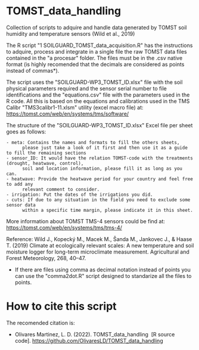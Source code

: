 # TOMST_data_handling
Collection of scripts to adquire and handle data generated by TOMST soil humidity and temperature sensors
(Wild et al., 2019)

The R script "1 SOILGUARD_TOMST_data_acquisition.R" has the instructions to adquire, process and integrate 
in a single file the raw TOMST data files contained in the "a procesar" folder. The files must be in the 
.csv native format (is highly recomended that the decimals are considered as points instead of commas*).

The script uses the "SOILGUARD-WP3_TOMST_ID.xlsx" file with the soil physical parameters required and the 
sensor serial number to file identifications and the "equations.csv" file with the parameters used in the 
R code. All this is based on the equations and calibrations used in the TMS Calibr "TMS3calibr1-11.xlsm" 
utility (excel macro file) at: https://tomst.com/web/en/systems/tms/software/ 

The structure of the "SOILGUARD-WP3_TOMST_ID.xlsx" Excel file per sheet goes as follows:

    - meta: Contains the names and formats to fill the others sheets, 
          please just take a look of it first and then use it as a guide to fill the remaining sections
    - sensor_ID: It would have the relation TOMST-code with the treatments (drought, heatwave, control), 
          soil and location information, please fill it as long as you can.
    - heatwave: Provide the heatwave period for your country and feel free to add any 
          relevant comment to consider.
    - irrigation: Put the dates of the irrigations you did.
    - cuts: If due to any situation in the field you need to exclude some sensor data 
          within a specific time margin, please indicate it in this sheet. 

More information about TOMST TMS-4 sensors could be find at:
https://tomst.com/web/en/systems/tms/tms-4/

Reference:
 Wild J., Kopecký M., Macek M., Šanda M., Jankovec J., & Haase T. (2019) Climate at ecologically relevant 
 scales: A new temperature and soil moisture logger for long-term microclimate measurement. Agricultural 
 and Forest Meteorology, 268, 40–47.

* If there are files using comma as decimal notation instead of points you can use the "comma2dot.R" script
   designed to standarize all the files to points.

# How to cite this script
The recomended citation is:
- Olivares Martinez, L. D. (2022). TOMST_data_handling  [R source code]. https://github.com/OlivaresLD/TOMST_data_handling


